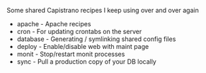 Some shared Capistrano recipes I keep using over and over again

  * apache - Apache recipes
  * cron - For updating crontabs on the server
  * database - Generating / symlinking shared config files
  * deploy - Enable/disable web with maint page
  * monit - Stop/restart monit processes
  * sync - Pull a production copy of your DB locally
